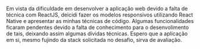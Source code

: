 Em vista da dificuldade em desenvolver a aplicação web devido a falta de técnica com ReactJS, deicidi fazer os modelos responsivos utilizando React Native e apresentar 
as minhas técnicas de código.
Algumas funcionalidades ficaram pendentes devido a falta de conhecimento para o desenvolimento de tais, deixando assim algumas dívidas técnicas. 
Espero que a aplicação em si, mesmo fujindo da stack solicitada no desafio, sirva de avaliação.
